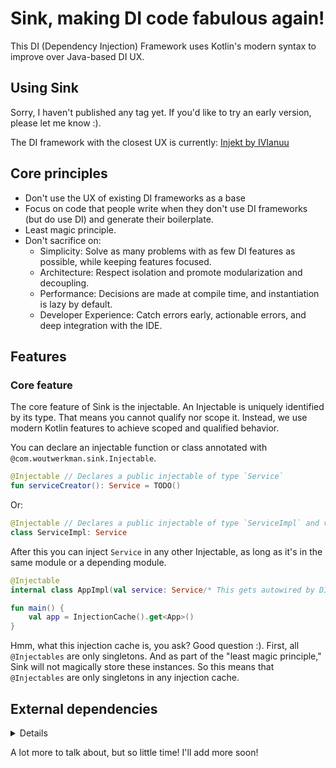 # Sink, making DI code fabulous again!

This DI (Dependency Injection) Framework uses Kotlin's modern syntax to improve over Java-based DI UX.

## Using Sink

Sorry, I haven't published any tag yet. If you'd like to try an early version, please let me know :).

The DI framework with the closest UX is currently: [Injekt by IVIanuu](https://github.com/IVIanuu/injekt)

## Core principles

 - Don't use the UX of existing DI frameworks as a base
 - Focus on code that people write when they don't use DI frameworks (but do use DI) and generate their boilerplate.
 - Least magic principle.
 - Don't sacrifice on:
   - Simplicity: Solve as many problems with as few DI features as possible, while keeping features focused.
   - Architecture: Respect isolation and promote modularization and decoupling.
   - Performance: Decisions are made at compile time, and instantiation is lazy by default.
   - Developer Experience: Catch errors early, actionable errors, and deep integration with the IDE.

## Features

### Core feature

The core feature of Sink is the injectable.
An Injectable is uniquely identified by its type.
That means you cannot qualify nor scope it.
Instead, we use modern Kotlin features to achieve scoped and qualified behavior.

You can declare an injectable function or class annotated with `@com.woutwerkman.sink.Injectable`.
```kt
@Injectable // Declares a public injectable of type `Service`
fun serviceCreator(): Service = TODO()
```
Or:
```kt
@Injectable // Declares a public injectable of type `ServiceImpl` and via supertype `Service`
class ServiceImpl: Service
```
After this you can inject `Service` in any other Injectable, as long as it's in the same module or a depending module.
```kt
@Injectable
internal class AppImpl(val service: Service/* This gets autowired by DI framework */): App

fun main() {
    val app = InjectionCache().get<App>()
}
```
Hmm, what this injection cache is, you ask?
Good question :). First, all `@Injectables` are only singletons.
And as part of the "least magic principle," Sink will not magically store these instances.
So this means that `@Injectables` are only singletons in any injection cache.

## External dependencies

<details>

It's common for dependencies to be satisfied inside the module or from dependencies of the module.
But sometimes a dependency is **intentionally** left to be implemented by depending modules.

In short:

> If your module **must not** decide which injectable to use for a dependency,
> then it can be left up to whoever uses your module.

This is an important feature for modularization and decoupling.

### How to declare an external dependency

You don’t need to mark something as external — in fact, you **can’t** (yet).
External dependencies are **implicitly** identified when a dependency cannot be resolved within the same module.
If it’s resolvable inside the module, it’s considered internal (aka, an implementation detail); if not, it’s external.

**IDE tooling** will make it easy to spot external dependencies directly in your editor.

### Example

```kt
// Module: repositories
@Injectable
class UserRepository(
    dataSource: DataSource, // This dependency can’t be resolved inside this module, Sink treats it as external.
) {
    // repository implementation — doesn't care whether DataSource is MySQL/Postgres/etc.
}

fun main() {
    // Must pass DataSource explicitly because this module doesn't know its implementation
    val repo = InjectionCache().get<UserRepository>(object : DataSource { /* ... */ })
}
```

Contrast that with the app module

```kt
// Module: mySqlDataSource
@Injectable
class MySqlDataSource : DataSource {
    // MySQL-specific implementation
}

// Module: app (depends on repositories and mySqlDataSource)

// This module knows an injectable for DataSource! Otherwise, DataSource would've been an external dependency of App
@Injectable
class App(userRepository: UserRepository)

fun main() {
    // Here, DataSource is resolved automatically via MySqlDataSource
    val app = InjectionCache().get<App>()
}
```
</details>

A lot more to talk about, but so little time! I'll add more soon!

[//]: # (TODO: Add more)